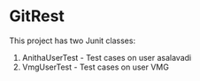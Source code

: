 # GitRest
This project has two Junit classes:
 1) AnithaUserTest - Test cases on user asalavadi
 2) VmgUserTest - Test cases on user VMG
